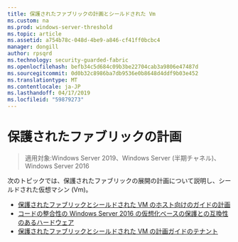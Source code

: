 ```yaml
---
title: 保護されたファブリックの計画とシールドされた Vm
ms.custom: na
ms.prod: windows-server-threshold
ms.topic: article
ms.assetid: a754b78c-048d-4be9-a846-cf41ff0bcbc4
manager: dongill
author: rpsqrd
ms.technology: security-guarded-fabric
ms.openlocfilehash: befb34c5d684c09b3be22704cab3a9806e47487d
ms.sourcegitcommit: 0d0b32c8986ba7db9536e0b8648d4ddf9b03e452
ms.translationtype: MT
ms.contentlocale: ja-JP
ms.lasthandoff: 04/17/2019
ms.locfileid: "59879273"
---
```

# <a name="planning-a-guarded-fabric"></a>保護されたファブリックの計画

>適用対象:Windows Server 2019、Windows Server (半期チャネル)、Windows Server 2016

次のトピックでは、保護されたファブリックの展開の計画について説明し、シールドされた仮想マシン (Vm)。

- [保護されたファブリックとシールドされた VM のホスト向けのガイドの計画](guarded-fabric-planning-for-hosters.md) 
- [コードの整合性の Windows Server 2016 の仮想化ベースの保護との互換性のあるハードウェア](guarded-fabric-compatible-hardware-with-virtualization-based-protection-of-code-integrity.md)
- [保護されたファブリックとシールドされた VM の計画ガイドのテナント](guarded-fabric-shielded-vm-planning-for-tenants.md)
